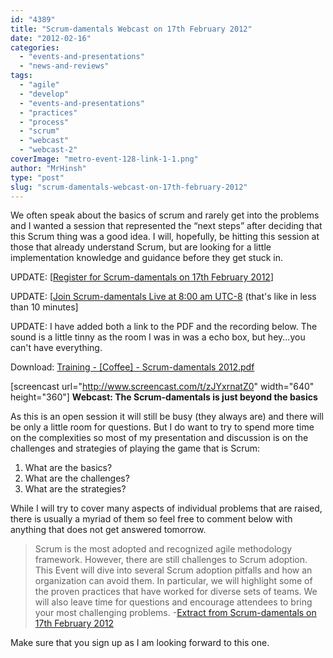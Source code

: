 ```yaml
---
id: "4389"
title: "Scrum-damentals Webcast on 17th February 2012"
date: "2012-02-16"
categories: 
  - "events-and-presentations"
  - "news-and-reviews"
tags: 
  - "agile"
  - "develop"
  - "events-and-presentations"
  - "practices"
  - "process"
  - "scrum"
  - "webcast"
  - "webcast-2"
coverImage: "metro-event-128-link-1-1.png"
author: "MrHinsh"
type: "post"
slug: "scrum-damentals-webcast-on-17th-february-2012"
---
```


We often speak about the basics of scrum and rarely get into the problems and I wanted a session that represented the “next steps” after deciding that this Scrum thing was a good idea. I will, hopefully, be hitting this session at those that already understand Scrum, but are looking for a little implementation knowledge and guidance before they get stuck in.

UPDATE: \[[Register for Scrum-damentals on 17th February 2012](https://www.clicktoattend.com/invitation.aspx?code=158652)\]

UPDATE: \[[Join Scrum-damentals Live at 8:00 am UTC-8](https://meet.lync.com/northwestcadence/master/KL10PKYT) (that's like in less than 10 minutes\]

UPDATE: I have added both a link to the PDF and the recording below. The sound is a little tinny as the room I was in was a echo box, but hey...you can't have everything.

Download: [Training - \[Coffee\] - Scrum-damentals 2012.pdf](https://www.sugarsync.com/pf/D057810_2499277_894932 )

\[screencast url="http://www.screencast.com/t/zJYxrnatZ0" width="640" height="360"\] **Webcast: The Scrum-damentals is just beyond the basics**

As this is an open session it will still be busy (they always are) and there will be only a little room for questions. But I do want to try to spend more time on the complexities so most of my presentation and discussion is on the challenges and strategies of playing the game that is Scrum:

1. What are the basics?
2. What are the challenges?
3. What are the strategies?

While I will try to cover many aspects of individual problems that are raised, there is usually a myriad of them so feel free to comment below with anything that does not get answered tomorrow.

> Scrum is the most adopted and recognized agile methodology framework. However, there are still challenges to Scrum adoption. This Event will dive into several Scrum adoption pitfalls and how an organization can avoid them. In particular, we will highlight some of the proven practices that have worked for diverse sets of teams. We will also leave time for questions and encourage attendees to bring your most challenging problems. -[Extract from Scrum-damentals on 17th February 2012](https://www.clicktoattend.com/invitation.aspx?code=158652)

Make sure that you sign up as I am looking forward to this one.


